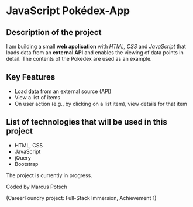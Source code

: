 # JavaScript Pokédex-App

## Description of the project

I am building a small **web application** with _HTML, CSS_ and _JavaScript_ that loads
data from an **external API** and enables the viewing of data points in detail. The contents of the Pokedex are used as an example.

## Key Features

- Load data from an external source (API)
- View a list of items
- On user action (e.g., by clicking on a list item), view details for that item

## List of technologies that will be used in this project

- HTML, CSS
- JavaScript
- jQuery
- Bootstrap

The project is currently in progress.

Coded by Marcus Potsch

(CareerFoundry project: Full-Stack Immersion, Achievement 1)
